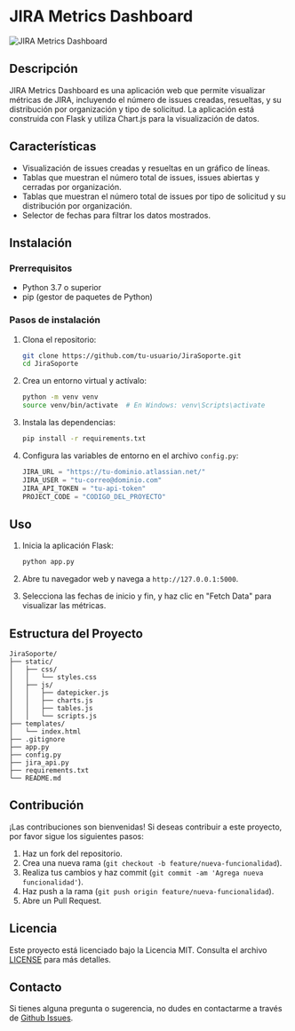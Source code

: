 # JIRA Metrics Dashboard

![JIRA Metrics Dashboard](https://img.shields.io/badge/JIRA-Metrics%20Dashboard-blue)

## Descripción

JIRA Metrics Dashboard es una aplicación web que permite visualizar métricas de JIRA, incluyendo el número de issues creadas, resueltas, y su distribución por organización y tipo de solicitud. La aplicación está construida con Flask y utiliza Chart.js para la visualización de datos.

## Características

- Visualización de issues creadas y resueltas en un gráfico de líneas.
- Tablas que muestran el número total de issues, issues abiertas y cerradas por organización.
- Tablas que muestran el número total de issues por tipo de solicitud y su distribución por organización.
- Selector de fechas para filtrar los datos mostrados.

## Instalación

### Prerrequisitos

- Python 3.7 o superior
- pip (gestor de paquetes de Python)

### Pasos de instalación

1. Clona el repositorio:

    ```bash
    git clone https://github.com/tu-usuario/JiraSoporte.git
    cd JiraSoporte
    ```

2. Crea un entorno virtual y actívalo:

    ```bash
    python -m venv venv
    source venv/bin/activate  # En Windows: venv\Scripts\activate
    ```

3. Instala las dependencias:

    ```bash
    pip install -r requirements.txt
    ```

4. Configura las variables de entorno en el archivo `config.py`:

    ```python
    JIRA_URL = "https://tu-dominio.atlassian.net/"
    JIRA_USER = "tu-correo@dominio.com"
    JIRA_API_TOKEN = "tu-api-token"
    PROJECT_CODE = "CODIGO_DEL_PROYECTO"
    ```

## Uso

1. Inicia la aplicación Flask:

    ```bash
    python app.py
    ```

2. Abre tu navegador web y navega a `http://127.0.0.1:5000`.

3. Selecciona las fechas de inicio y fin, y haz clic en "Fetch Data" para visualizar las métricas.

## Estructura del Proyecto

```
JiraSoporte/
├── static/
│   ├── css/
│   │   └── styles.css
│   ├── js/
│   │   ├── datepicker.js
│   │   ├── charts.js
│   │   ├── tables.js
│   │   └── scripts.js
├── templates/
│   └── index.html
├── .gitignore
├── app.py
├── config.py
├── jira_api.py
├── requirements.txt
└── README.md
```

## Contribución

¡Las contribuciones son bienvenidas! Si deseas contribuir a este proyecto, por favor sigue los siguientes pasos:

1. Haz un fork del repositorio.
2. Crea una nueva rama (`git checkout -b feature/nueva-funcionalidad`).
3. Realiza tus cambios y haz commit (`git commit -am 'Agrega nueva funcionalidad'`).
4. Haz push a la rama (`git push origin feature/nueva-funcionalidad`).
5. Abre un Pull Request.

## Licencia

Este proyecto está licenciado bajo la Licencia MIT. Consulta el archivo [LICENSE](LICENSE) para más detalles.

## Contacto

Si tienes alguna pregunta o sugerencia, no dudes en contactarme a través de [Github Issues](https://github.com/norefice/JiraSoporte/issues/new).
